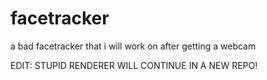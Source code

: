 # facetracker
a bad  facetracker that i will work on after getting a webcam


EDIT: STUPID RENDERER WILL CONTINUE IN A NEW REPO!
